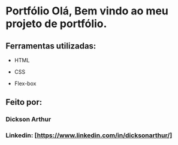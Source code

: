# Portfólio Olá, Bem vindo ao meu projeto de portfólio.

## Ferramentas utilizadas:

* HTML

* CSS

* Flex-box

## Feito por:

### Dickson Arthur

### Linkedin: [https://www.linkedin.com/in/dicksonarthur/]
